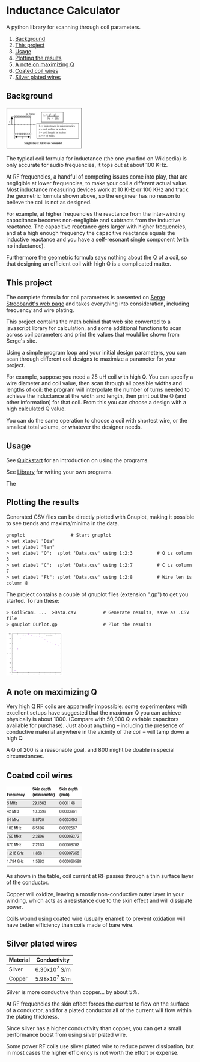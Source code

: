 # Inductance Calculator

A python library for scanning through coil parameters.

1. [Background](#background)
2. [This project](#this-project)
3. [Usage](#usage)
4. [Plotting the results](#plotting-the-results)
5. [A note on maximizing Q](#a-note-on-maximizing-q)
6. [Coated coil wires](#coated-coil-wires)
7. [Silver plated wires](#silver-plated-wires)


## Background

<img src="Images/InductanceFormula.png" alt="Inductance formula" title="Standard inductance formula" width="40%"/>

The typical coil formula for inductance (the one you find on Wikipedia) is only accurate
for audio frequencies, it tops out at about 100 KHz.

At RF frequencies, a handful of competing issues come into play,
that are negligible at lower frequencies, to make your coil a different actual value.
Most inductance measuring devices work at 10 KHz or 100 KHz and track the geometric formula
shown above, so the engineer has no reason to believe the coil is not as designed.

For example, at higher frequencies the reactance from the inter-winding capacitance
becomes non-negligible and subtracts from the inductive reactance. The capacitive reactance
gets larger with higher frequencies, and at a high enough frequency the capacitive reactance
equals the inductive reactance and you have a self-resonant single component (with no
inductance).

Furthermore the geometric formula says nothing about the Q of a coil, so that designing
an efficient coil with high Q is a complicated matter.

## This project

The complete formula for coil parameters is presented on 
[Serge Stroobandt's web page](https://hamwaves.com/inductance/en/index.html)
and takes everything into consideration, including frequency and wire plating.

This project contains the math behind that web site converted to a javascript
library for calculation, and some additional functions to scan across coil
parameters and print the values that would be shown from Serge's site.

Using a simple program loop and your initial design parameters, you can scan through
different coil designs to maximize a parameter for your project.

For example, suppose you need a 25 uH coil with high Q. You can specify a wire diameter
and coil value, then scan through all possible widths and lengths of coil: the program
will interpolate the number of turns needed to achieve the inductance at the width and
length, then print out the Q (and other information) for that coil. From this you can
choose a design with a high calculated Q value.

You can do the same operation to choose a coil with shortest wire, or the smallest
total volume, or whatever the designer needs.

## Usage

See [Quickstart](Quickstart.md) for an introduction on using the programs.

See [Library](Library.md) for writing your own programs.

The 

## Plotting the results

Generated CSV files can be directly plotted with Gnuplot, making it possible to see
trends and maxima/minima in the data.

````
gnuplot                 # Start gnuplot
> set xlabel "Dia"
> set ylabel "len"
> set zlabel "Q";  splot 'Data.csv' using 1:2:3         # Q is column 3
> set zlabel "C";  splot 'Data.csv' using 1:2:7         # C is column 7
> set zlabel "Ft"; splot 'Data.csv' using 1:2:8         # Wire len is column 8
````

The project contains a couple of gnuplot files (extension ".gp") to get you started. To
run these:

````
> CoilScanL ...  >Data.csv          # Generate results, save as .CSV file
> gnuplot DLPlot.gp                 # Plot the results
````

<img src="Images/ScanLQ.svg" alt="GNuplot results" title="Plot of Q versus L" width="30%"/>

## A note on maximizing Q

Very high Q RF coils are apparently impossible: some experimenters with excellent setups have
suggested that the maximum Q you can achieve physically is about 1000. (Compare with 50,000
Q variable capacitors available for purchase). Just about anything – including the presence
of conductive material anywhere in the vicinity of the coil – will tamp down a high Q.

A Q of 200 is a reasonable goal, and 800 might be doable in special circumstances.

## Coated coil wires

<img src="Images/SkinEffect.jpg" alt="Skin effect table" title="Skin effect" width="40%"/>

As shown in the table, coil current at RF passes through a thin surface layer of the conductor.

Copper will oxidize, leaving a mostly non-conductive outer layer in your winding, which acts
as a resistance due to the skin effect and will dissipate power.

Coils wound using coated wire (usually enamel) to prevent oxidation will have
better efficiency than coils made of bare wire.

## Silver plated wires

Material | Conductivity
--|--
Silver 	| 6.30x10<sup>7</sup> S/m
Copper 	| 5.98x10<sup>7</sup> S/m

Silver is more conductive than copper... by about 5%.

At RF frequencies the skin effect forces the current to flow on the surface of a conductor,
and for a plated conductor all of the current will flow within the plating thickness.

Since silver has a higher conductivity than copper, you can get a small performance boost
from using silver plated wire.

Some power RF coils use silver plated wire to reduce power dissipation, but in most cases
the higher efficiency is not worth the effort or expense.
